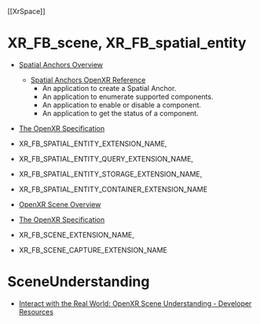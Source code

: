 [[XrSpace]]


# XR_FB_scene, XR_FB_spatial_entity

- [Spatial Anchors Overview](https://developer.oculus.com/documentation/native/android/openxr-lsa-overview/)
	- [Spatial Anchors OpenXR Reference](https://developer.oculus.com/documentation/native/android/openxr-lsa-ref/)
		-   An application to create a Spatial Anchor.
		-   An application to enumerate supported components.
		-   An application to enable or disable a component.
		-   An application to get the status of a component.
- [The OpenXR Specification](https://registry.khronos.org/OpenXR/specs/1.0/html/xrspec.html#XR_FB_spatial_entity)
- XR_FB_SPATIAL_ENTITY_EXTENSION_NAME,
- XR_FB_SPATIAL_ENTITY_QUERY_EXTENSION_NAME,
- XR_FB_SPATIAL_ENTITY_STORAGE_EXTENSION_NAME,
- XR_FB_SPATIAL_ENTITY_CONTAINER_EXTENSION_NAME

- [OpenXR Scene Overview](https://developer.oculus.com/documentation/native/android/openxr-scene-overview/)
- [The OpenXR Specification](https://registry.khronos.org/OpenXR/specs/1.0/html/xrspec.html#XR_FB_scene)
- XR_FB_SCENE_EXTENSION_NAME,
- XR_FB_SCENE_CAPTURE_EXTENSION_NAME


# SceneUnderstanding
- [Interact with the Real World: OpenXR Scene Understanding - Developer Resources](https://developer.vive.com/resources/openxr/openxr-pcvr/tutorials/unity/interact-real-world-openxr-scene-understanding/)
